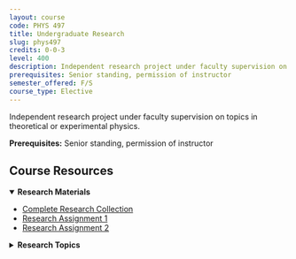 ```yaml
---
layout: course
code: PHYS 497
title: Undergraduate Research
slug: phys497
credits: 0-0-3
level: 400
description: Independent research project under faculty supervision on topics in theoretical or experimental physics.
prerequisites: Senior standing, permission of instructor
semester_offered: F/S
course_type: Elective
---
```


Independent research project under faculty supervision on topics in theoretical or experimental physics.

**Prerequisites:** Senior standing, permission of instructor

## <i class="fas fa-book"></i> Course Resources

<details open>
<summary><strong><i class="fas fa-clipboard-list"></i> Research Materials</strong></summary>
<ul>
<li><a href="/assets/resources/electives/phys497/497All.pdf">Complete Research Collection</a></li>
<li><a href="/assets/resources/electives/phys497/497HW1.pdf">Research Assignment 1</a></li>
<li><a href="/assets/resources/electives/phys497/497Hw2.pdf">Research Assignment 2</a></li>
</ul>
</details>

<details>
<summary><strong><i class="fas fa-chart-bar"></i> Research Topics</strong></summary>
<ul>
<li><a href="/assets/resources/electives/phys497/Kitaev Honeycomb Model.pdf">Kitaev Honeycomb Model</a></li>
<li><a href="/assets/resources/electives/phys497/Summary of the Ising Model.pdf">Summary of the Ising Model</a></li>
</ul>
</details>